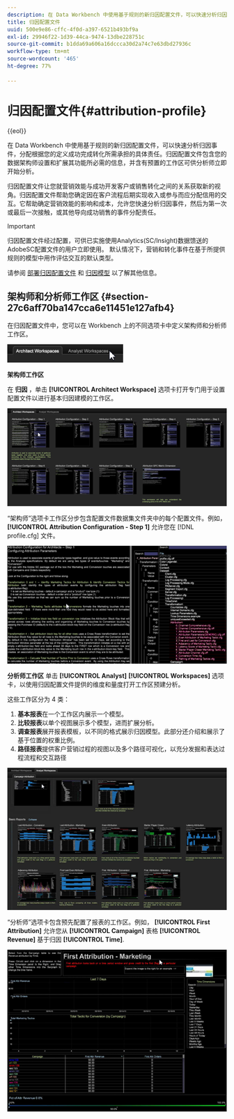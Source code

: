 ```yaml
---
description: 在 Data Workbench 中使用基于规则的新归因配置文件，可以快速分析归因事件，分配根据您的定义成功完成转化所需承担的具体责任。归因配置文件包含您的数据架构师设置和扩展其功能所必需的信息，并含有预置的工作区可供分析师立即开始分析。
title: 归因配置文件
uuid: 500e9e86-cffc-4f0d-a397-6521b493bf9a
exl-id: 29946f22-1d39-44ca-9474-13dbe228751c
source-git-commit: b1dda69a606a16dccca30d2a74c7e63dbd27936c
workflow-type: tm+mt
source-wordcount: '465'
ht-degree: 77%

---
```


# 归因配置文件{#attribution-profile}

{{eol}}

在 Data Workbench 中使用基于规则的新归因配置文件，可以快速分析归因事件，分配根据您的定义成功完成转化所需承担的具体责任。归因配置文件包含您的数据架构师设置和扩展其功能所必需的信息，并含有预置的工作区可供分析师立即开始分析。

归因配置文件让您就营销效能与成功开发客户或销售转化之间的关系获取新的视角。归因配置文件帮助您确定因在客户流程后期实现收入或参与而应分配信用的交互。它帮助确定营销效能的影响和成本，允许您快速分析归因事件，然后为第一次或最后一次接触，或其他导向成功销售的事件分配责任。

<!-- <a id="section_648A288E4CA84D579884BC161085C4D5"></a> -->

>[!IMPORTANT]
>
>归因配置文件经过配置，可供已实施使用Analytics(SC/Insight)数据馈送的AdobeSC配置文件的用户立即使用。 默认情况下，营销和转化事件在基于所提供规则的模型中用作评估交互的默认类型。

请参阅 [部署归因配置文件](../../../../home/c-get-started/c-attribution-profiles/c-rules-attrib/c-attrib-profile-deploy.md#concept-fbcb5800cd6a40cc901e61f3882988c0) 和 [归因模型](../../../../home/c-get-started/c-attribution-profiles/c-rules-attrib/c-attrib-models.md#concept-e209c7e86a5c4008ad6d78fdf4ea032d) 以了解其他信息。

## 架构师和分析师工作区 {#section-27c6aff70ba147cca6e11451e127afb4}

在归因配置文件中，您可以在 Workbench 上的不同选项卡中定义架构师和分析师工作区。

![](assets/attribution_profile_tabs.png)

**架构师工作区**

在 **归因** ，单击 **[!UICONTROL Architect Workspace]** 选项卡打开专门用于设置配置文件以进行基本归因建模的工作区。

![](assets/attribution_profile_arch.png)

“架构师”选项卡工作区分步包含配置文件数据集文件夹中的每个配置文件。例如， **[!UICONTROL Attribution Configuration - Step 1]** 允许您在 [!DNL profile.cfg] 文件。

![](assets/attribution_profile_arch_step1.png)

**分析师工作区** 单击 **[!UICONTROL Analyst]** **[!UICONTROL Workspaces]** 选项卡，以使用归因配置文件提供的维度和量度打开工作区预建分析。

这些工作区分为 4 类：

1. **基本报表**&#x200B;在一个工作区内展示一个模型。
1. **比较报表**&#x200B;以单个视图展示多个模型，进而扩展分析。
1. **调查报表**&#x200B;展开报表模板，以不同的格式展示归因模型。此部分还介绍和展示了基于位置的权重比例。
1. **路径报表**&#x200B;提供客户营销过程的视图以及多个路径可视化，以充分发掘和表达过程流程和交互路径

![](assets/attribution_profile_analyst.png)

“分析师”选项卡包含预先配置了报表的工作区。例如， **[!UICONTROL First Attribution]** 允许您从 **[!UICONTROL Campaign]** 表格 **[!UICONTROL Revenue]** 基于归因 **[!UICONTROL Time]**.

![](assets/attribution_profile_analyst_step1.png)
